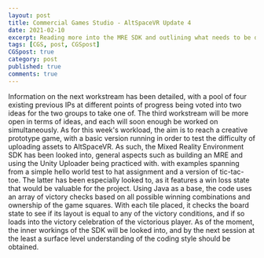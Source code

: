 ```yaml
---
layout: post
title: Commercial Games Studio - AltSpaceVR Update 4
date: 2021-02-10
excerpt: Reading more into the MRE SDK and outlining what needs to be done.
tags: [CGS, post, CGSpost]
CGSpost: true
category: post
published: true
comments: true
---
```

Information on the next workstream has been detailed, with a pool of four existing previous IPs at different points of progress being voted into two ideas for the two groups to take one of. The third workstream will be more open in terms of ideas, and each will soon enough be worked on simultaneously. As for this week's workload, the aim is to reach a creative prototype game, with a basic version running in order to test the difficulty of uploading assets to AltSpaceVR. As such, the Mixed Reality Environment SDK has been looked into, general aspects such as building an MRE and using the Unity Uploader being practiced with. with examples spanning from a simple hello world test to hat assignment and a version of tic-tac-toe. The latter has been especially looked to, as it features a win loss state that would be valuable for the project. Using Java as a base, the code uses an array of victory checks based on all possible winning combinations and ownership of the game squares. With each tile placed, it checks the board state to see if its layout is equal to any of the victory conditions, and if so loads into the victory celebration of the victorious player. As of the moment, the inner workings of the SDK will be looked into, and by the next session at the least a surface level understanding of the coding style should be obtained.